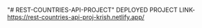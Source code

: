 "# REST-COUNTRIES-API-PROJECT" 
DEPLOYED PROJECT LINK-https://rest-countries-api-proj-krish.netlify.app/
